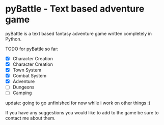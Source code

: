 # pyBattle - Text based adventure game
pyBattle is a text based fantasy adventure game written completely in Python.

TODO for pyBattle so far:

- [x] Character Creation
- [x] Character Creation
- [x] Town System
- [x] Combat System
- [x] Adventure
- [ ] Dungeons
- [ ] Camping

update: going to go unfinished for now while i work on other things :)

If you have any suggestions you would like to add to the game be sure to contact me about them. 

